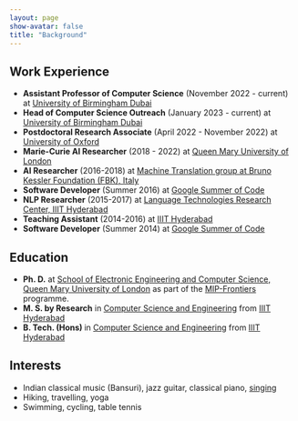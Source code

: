 ```yaml
---
layout: page
show-avatar: false
title: "Background"
---
```

## Work Experience

<ul class="fa-ul">
   
   <li><span class="fa-li"><i class="fas fa-briefcase"></i></span>
    <strong>Assistant Professor of Computer Science</strong> (November 2022 - current) at <a href="https://www.birmingham.ac.uk/dubai/index.aspx">University of Birmingham Dubai</a>
   </li>
   <li><span class="fa-li"><i class="fas fa-briefcase"></i></span>
    <strong>Head of Computer Science Outreach</strong> (January 2023 - current) at <a href="https://www.birmingham.ac.uk/dubai/index.aspx">University of Birmingham Dubai</a>
   </li>
   <li><span class="fa-li"><i class="fas fa-flask"></i></span>
    <strong>Postdoctoral Research Associate</strong> (April 2022 - November 2022) at <a href="https://www.ox.ac.uk/">University of Oxford</a>
   </li>
  <li><span class="fa-li"><i class="fas fa-flask"></i></span>
    <strong>Marie-Curie AI Researcher</strong> (2018 - 2022) at <a href="https://c4dm.eecs.qmul.ac.uk/">Queen Mary University of London</a>
  </li>
  <li><span class="fa-li"><i class="fas fa-briefcase"></i></span>
        <strong>AI Researcher</strong> (2016-2018) at <a href="https://ict.fbk.eu/units/hlt-mt/">Machine Translation group at Bruno Kessler Foundation (FBK), Italy</a>
  </li>
  <li><span class="fa-li"><i class="fas fa-briefcase"></i></span>
        <strong>Software Developer</strong> (Summer 2016) at <a href="https://summerofcode.withgoogle.com/">Google Summer of Code</a>
  </li>
  <li><span class="fa-li"><i class="fas fa-flask"></i></span>
        <strong>NLP Researcher</strong> (2015-2017) at <a href="https://ltrc.iiit.ac.in/">Language Technologies Research Center, IIIT Hyderabad</a>
  </li>
   <li><span class="fa-li"><i class="fas fa-chalkboard-teacher"></i></span>
        <strong>Teaching Assistant</strong> (2014-2016) at <a href="https://ltrc.iiit.ac.in/">IIIT Hyderabad</a>
  </li>
    <li><span class="fa-li"><i class="fas fa-briefcase"></i></span>
        <strong>Software Developer</strong> (Summer 2014) at <a href="https://summerofcode.withgoogle.com/">Google Summer of Code</a>
  </li>
</ul>


## Education

<ul class="fa-ul">
  <li><span class="fa-li"><i class="fas fa-graduation-cap"></i></span>
        <strong>Ph. D.</strong> at <a href="http://www.eecs.qmul.ac.uk/">School of Electronic Engineering and Computer Science, Queen Mary University of London</a> as part of the <a href="https://mip-frontiers.eu/">MIP-Frontiers</a> programme.
  </li>
  <li><span class="fa-li"><i class="fas fa-graduation-cap"></i></span>
        <strong>M. S. by Research</strong> in <a href="https://ltrc.iiit.ac.in/">Computer Science and Engineering</a> from <a href="https://www.iiit.ac.in/">IIIT Hyderabad</a>
  </li>
  <li><span class="fa-li"><i class="fas fa-graduation-cap"></i></span>
        <strong>B. Tech. (Hons) </strong> in <a href="http://iiit.ac.in/">Computer Science and Engineering</a> from <a href="http://iiit.ac.in/">IIIT Hyderabad</a>
  </li>
</ul>

## Interests

<ul class="fa-ul">
  <li><span class="fa-li"><i class="fas fa-music"></i></span> Indian classical music (Bansuri), jazz guitar, classical piano, <a href="https://soundcloud.com/ruchit-agrawal">singing</a> </li>
  <li><span class="fa-li"><i class="fas fa-hiking"></i></span> Hiking, travelling, yoga</li>
  <li><span class="fa-li"><i class="fas fa-table-tennis"></i></span> Swimming, cycling, table tennis</li>
</ul>

